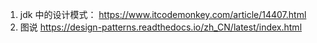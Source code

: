 1. jdk 中的设计模式：
	https://www.itcodemonkey.com/article/14407.html
2. 图说
	https://design-patterns.readthedocs.io/zh_CN/latest/index.html
